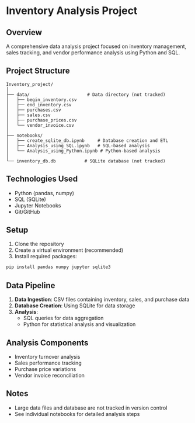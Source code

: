 # Inventory Analysis Project

## Overview
A comprehensive data analysis project focused on inventory management, sales tracking, and vendor performance analysis using Python and SQL.

## Project Structure
```
Inventory_project/
│
├── data/                      # Data directory (not tracked)
│   ├── begin_inventory.csv    
│   ├── end_inventory.csv      
│   ├── purchases.csv          
│   ├── sales.csv             
│   ├── purchase_prices.csv    
│   └── vendor_invoice.csv     
│
├── notebooks/
│   ├── create_sqlite_db.ipynb     # Database creation and ETL
│   ├── Analysis_using_SQL.ipynb   # SQL-based analysis
│   └── Analysis_using_Python.ipynb # Python-based analysis
│
└── inventory_db.db           # SQLite database (not tracked)
```

## Technologies Used
- Python (pandas, numpy)
- SQL (SQLite)
- Jupyter Notebooks
- Git/GitHub

## Setup
1. Clone the repository
2. Create a virtual environment (recommended)
3. Install required packages:
```bash
pip install pandas numpy jupyter sqlite3
```

## Data Pipeline
1. **Data Ingestion**: CSV files containing inventory, sales, and purchase data
2. **Database Creation**: Using SQLite for data storage
3. **Analysis**: 
   - SQL queries for data aggregation
   - Python for statistical analysis and visualization

## Analysis Components
- Inventory turnover analysis
- Sales performance tracking
- Purchase price variations
- Vendor invoice reconciliation

## Notes
- Large data files and database are not tracked in version control
- See individual notebooks for detailed analysis steps
